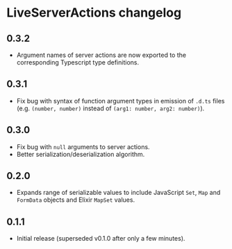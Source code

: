 # LiveServerActions changelog

## 0.3.2

* Argument names of server actions are now exported to the corresponding
  Typescript type definitions.

## 0.3.1

* Fix bug with syntax of function argument types in emission of `.d.ts` files
  (e.g. `(number, number)` instead of `(arg1: number, arg2: number)`).

## 0.3.0

* Fix bug with `null` arguments to server actions.
* Better serialization/deserialization algorithm.

## 0.2.0

* Expands range of serializable values to include JavaScript `Set`, `Map` and
`FormData` objects and Elixir `MapSet` values.

## 0.1.1

* Initial release (superseded v0.1.0 after only a few minutes).

